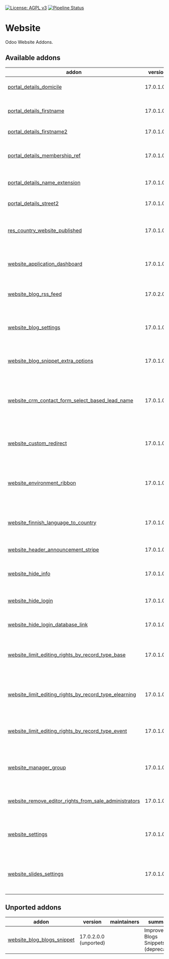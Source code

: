 [![License: AGPL v3](https://img.shields.io/badge/License-AGPL%20v3-blue.svg)](https://www.gnu.org/licenses/agpl-3.0)
[![Pipeline Status](https://gitlab.com/tawasta/odoo/website/badges/17.0-dev/pipeline.svg)](https://gitlab.com/tawasta/odoo/website/-/pipelines/)

Website
=======
Odoo Website Addons.

[//]: # (addons)

Available addons
----------------
addon | version | maintainers | summary
--- | --- | --- | ---
[portal_details_domicile](portal_details_domicile/) | 17.0.1.0.0 |  | Portal details - Edit domicile information
[portal_details_firstname](portal_details_firstname/) | 17.0.1.0.0 |  | Portal details replace name with first name and last name
[portal_details_firstname2](portal_details_firstname2/) | 17.0.1.0.0 |  | Add firstname 2 to portal details
[portal_details_membership_ref](portal_details_membership_ref/) | 17.0.1.0.0 |  | Show Membership Reference (partner.ref) in portal details.
[portal_details_name_extension](portal_details_name_extension/) | 17.0.1.0.2 |  | Show name_extension in /my/account
[portal_details_street2](portal_details_street2/) | 17.0.1.0.0 |  | Portal details add optional field street 2
[res_country_website_published](res_country_website_published/) | 17.0.1.0.0 |  | Manually choose countries that will be shown on Website
[website_application_dashboard](website_application_dashboard/) | 17.0.1.0.0 |  | Application dashboard for redirecting users to applications
[website_blog_rss_feed](website_blog_rss_feed/) | 17.0.2.0.0 |  | Ability to create custom RSS Feeds with multiple blogs.
[website_blog_settings](website_blog_settings/) | 17.0.1.0 |  | Customization settings under website frontend customize menu
[website_blog_snippet_extra_options](website_blog_snippet_extra_options/) | 17.0.1.0.0 |  | Additional configurations for the core snippet
[website_crm_contact_form_select_based_lead_name](website_crm_contact_form_select_based_lead_name/) | 17.0.1.0.0 |  | Allows configuring web leads' subject to be based on a selection list instead of freetext
[website_custom_redirect](website_custom_redirect/) | 17.0.1.0.0 |  | Allows customizing where to redirect website users
[website_environment_ribbon](website_environment_ribbon/) | 17.0.1.0.0 |  | Show environment ribbon on website also. Only shows text 'TEST' on website side.
[website_finnish_language_to_country](website_finnish_language_to_country/) | 17.0.1.0.0 |  | Country is Finland if Website Language is Finnish
[website_header_announcement_stripe](website_header_announcement_stripe/) | 17.0.1.0.1 |  | Announcement Stripe to Website header
[website_hide_info](website_hide_info/) | 17.0.1.0 |  | Hides Odoo System Information on at /website/info
[website_hide_login](website_hide_login/) | 17.0.1.0.0 |  | Hide Odoo native login, but show oAuth-logins
[website_hide_login_database_link](website_hide_login_database_link/) | 17.0.1.0.0 |  | Hides Database link on the login screen
[website_limit_editing_rights_by_record_type_base](website_limit_editing_rights_by_record_type_base/) | 17.0.1.0.0 |  | Base functionality for allowing users to edit only certain types of website pages
[website_limit_editing_rights_by_record_type_elearning](website_limit_editing_rights_by_record_type_elearning/) | 17.0.1.0.0 |  | Allow users to edit only website pages that are eLearning-related
[website_limit_editing_rights_by_record_type_event](website_limit_editing_rights_by_record_type_event/) | 17.0.1.0.0 |  | Allowing users to edit only website pages that are event-related
[website_manager_group](website_manager_group/) | 17.0.1.0 |  | new Website Permission Group to limit access for designers & editors
[website_remove_editor_rights_from_sale_administrators](website_remove_editor_rights_from_sale_administrators/) | 17.0.1.0.0 |  | Remove the automatically granted editor access
[website_settings](website_settings/) | 17.0.1.0 |  | Website toggleable settings under customize menu and other setting options
[website_slides_settings](website_slides_settings/) | 17.0.1.0.2 |  | Website Slides toggleable settings under website customize menu


Unported addons
---------------
addon | version | maintainers | summary
--- | --- | --- | ---
[website_blog_blogs_snippet](website_blog_blogs_snippet/) | 17.0.2.0.0 (unported) |  | Improved Blogs Snippets (deprecated)

[//]: # (end addons)
